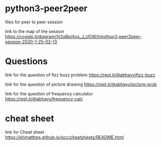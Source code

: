 # python3-peer2peer
files for peer to peer session

link to the map of the session
https://coggle.it/diagram/Xj2qBpiXns_J_UGW/t/python3-peer2peer-session-2020-1-25-02-13

# Questions

link for the question of fizz buzz problem
https://repl.it/@abhayv/fizz-buzz

link for the question of picture drawing
https://repl.it/@abhayv/picture-prob

link for the question of frequency calculator
https://repl.it/@abhayv/frequency-calc

# cheat sheet

link for Cheat sheet
https://ehmatthes.github.io/pcc/cheatsheets/README.html
